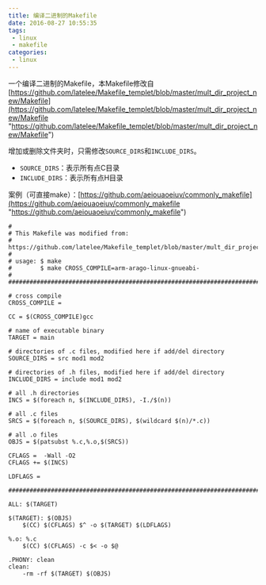 ```yaml
---
title: 编译二进制的Makefile
date: 2016-08-27 10:55:35
tags:
 - linux
 - makefile
categories:
 - linux
---
```


一个编译二进制的Makefile，本Makefile修改自[https://github.com/latelee/Makefile_templet/blob/master/mult_dir_project_new/Makefile](https://github.com/latelee/Makefile_templet/blob/master/mult_dir_project_new/Makefile "https://github.com/latelee/Makefile_templet/blob/master/mult_dir_project_new/Makefile")

增加或删除文件夹时，只需修改`SOURCE_DIRS`和`INCLUDE_DIRS`。

 * `SOURCE_DIRS`：表示所有点C目录
 * `INCLUDE_DIRS`：表示所有点H目录

案例（可直接make）：[https://github.com/aeiouaoeiuv/commonly_makefile](https://github.com/aeiouaoeiuv/commonly_makefile "https://github.com/aeiouaoeiuv/commonly_makefile")

```
#
# This Makefile was modified from:
#     https://github.com/latelee/Makefile_templet/blob/master/mult_dir_project_new/Makefile
#
# usage: $ make
#        $ make CROSS_COMPILE=arm-arago-linux-gnueabi-
#
###############################################################################

# cross compile
CROSS_COMPILE =

CC = $(CROSS_COMPILE)gcc

# name of executable binary
TARGET = main

# directories of .c files, modified here if add/del directory
SOURCE_DIRS = src mod1 mod2

# directories of .h files, modified here if add/del directory
INCLUDE_DIRS = include mod1 mod2

# all .h directories
INCS = $(foreach n, $(INCLUDE_DIRS), -I./$(n))

# all .c files
SRCS = $(foreach n, $(SOURCE_DIRS), $(wildcard $(n)/*.c))

# all .o files
OBJS = $(patsubst %.c,%.o,$(SRCS))

CFLAGS =  -Wall -O2
CFLAGS += $(INCS)

LDFLAGS =

###############################################################################

ALL: $(TARGET)

$(TARGET): $(OBJS)
	$(CC) $(CFLAGS) $^ -o $(TARGET) $(LDFLAGS)

%.o: %.c
	$(CC) $(CFLAGS) -c $< -o $@

.PHONY: clean
clean:
	-rm -rf $(TARGET) $(OBJS)


```

